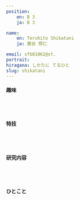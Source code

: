 ```yaml
---
position:
    en: B 3
    ja: B 3

name:
    en: Teruhito Shikatani 
    ja: 鹿谷 照仁

email: sfb01062@st.
portrait: 
hiragana: しかたに てるひと
slug: shikatani
---
```


#### 趣味

<br><br>

#### 特技

<br><br>

#### 研究内容

<br><br>

#### ひとこと

<br><br>
